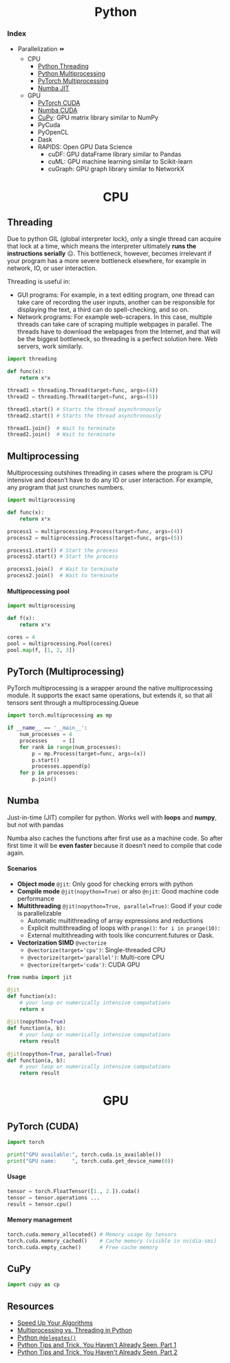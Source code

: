 <h1 align="center">Python</h1>

### Index

-  Parallelization ⏩
   - CPU
     - [Python Threading](#threading)
     - [Python Multiprocessing](#multiprocessing)
     - [PyTorch Multiprocessing](#pytorch-multiprocessing)
     - [Numba JIT](#numba)
   - GPU
     - [PyTorch CUDA](#pytorch-cuda)
     - [Numba CUDA](#numba-cuda)
     - [CuPy](#cupy): GPU matrix library similar to NumPy
     - PyCuda
     - PyOpenCL
     - Dask
     - RAPIDS: Open GPU Data Science
       - cuDF: GPU dataFrame library similar to Pandas
       - cuML: GPU machine learning similar to Scikit-learn
       - cuGraph: GPU graph library similar to NetworkX
   

<h1 align="center">CPU</h1>

## Threading

Due to python GIL (global interpreter lock), only a single thread can acquire that lock at a time, which means the interpreter ultimately **runs the instructions serially** ☹️. This bottleneck, however, becomes irrelevant if your program has a more severe bottleneck elsewhere, for example in network, IO, or user interaction.

Threading is useful in:
- GUI programs: For example, in a text editing program, one thread can take care of recording the user inputs, another can be responsible for displaying the text, a third can do spell-checking, and so on.
- Network programs: For example web-scrapers. In this case, multiple threads can take care of scraping multiple webpages in parallel. The threads have to download the webpages from the Internet, and that will be the biggest bottleneck, so threading is a perfect solution here. Web servers, work similarly.

```python
import threading

def func(x):
    return x*x

thread1 = threading.Thread(target=func, args=(4))
thread2 = threading.Thread(target=func, args=(5))

thread1.start() # Starts the thread asynchronously
thread2.start() # Starts the thread asynchronously

thread1.join()  # Wait to terminate
thread2.join()  # Wait to terminate
```

## Multiprocessing

Multiprocessing outshines threading in cases where the program is CPU intensive and doesn’t have to do any IO or user interaction. For example, any program that just crunches numbers.

```python
import multiprocessing

def func(x):
    return x*x

process1 = multiprocessing.Process(target=func, args=(4))
process2 = multiprocessing.Process(target=func, args=(5))

process1.start() # Start the process
process2.start() # Start the process

process1.join()  # Wait to terminate
process2.join()  # Wait to terminate
```

#### Multiprocessing pool

```python
import multiprocessing

def f(x):
    return x*x

cores = 4
pool = multiprocessing.Pool(cores)
pool.map(f, [1, 2, 3])
```

## PyTorch (Multiprocessing)

PyTorch multiprocessing is a wrapper around the native multiprocessing module. It supports the exact same operations, but extends it, so that all tensors sent through a multiprocessing.Queue

```python
import torch.multiprocessing as mp

if __name__ == '__main__':
    num_processes = 4
    processes     = []
    for rank in range(num_processes):
        p = mp.Process(target=func, args=(x))
        p.start()
        processes.append(p)
    for p in processes:
        p.join()
```

## Numba
Just-in-time (JIT) compiler for python. Works well with **loops** and **numpy**, but not with pandas

Numba also caches the functions after first use as a machine code. So after first time it will be **even faster** because it doesn’t need to compile that code again.

#### Scenarios
- **Object mode** `@jit`: Only good for checking errors with python
- **Compile mode** `@jit(nopython=True)` or also `@njit`: Good machine code performance
- **Multithreading** `@jit(nopython=True, parallel=True)`: Good if your code is parallelizable
  - Automatic multithreading of array expressions and reductions
  - Explicit multithreading of loops with `prange()`: `for i in prange(10):`
  - External multithreading with tools like concurrent.futures or Dask.
- **Vectorization SIMD** `@vectorize`
  - `@vectorize(target='cpu')`: Single-threaded CPU
  - `@vectorize(target='parallel')`: Multi-core CPU
  - `@vectorize(target='cuda')`: CUDA GPU
  
```python
from numba import jit

@jit
def function(x):
    # your loop or numerically intensive computations
    return x
    
@jit(nopython=True)
def function(a, b):
    # your loop or numerically intensive computations
    return result
    
@jit(nopython=True, parallel=True)
def function(a, b):
    # your loop or numerically intensive computations
    return result
```




<h1 align="center">GPU</h1>


## PyTorch (CUDA)
```python
import torch

print("GPU available:", torch.cuda.is_available())
print("GPU name:     ", torch.cuda.get_device_name(0))
```

#### Usage
```python
tensor = torch.FloatTensor([1., 2.]).cuda()
tensor = tensor.operations ...
result = tensor.cpu()
```

#### Memory management
```python
torch.cuda.memory_allocated() # Memory usage by tensors
torch.cuda.memory_cached()    # Cache memory (visible in nvidia-smi)
torch.cuda.empty_cache()      # Free cache memory
```

## CuPy
```python
import cupy as cp
```

## Resources

- [Speed Up Your Algorithms](https://github.com/PuneetGrov3r/MediumPosts/tree/master/SpeedUpYourAlgorithms)
- [Multiprocessing vs. Threading in Python](https://sumit-ghosh.com/articles/multiprocessing-vs-threading-python-data-science)
- [Python `@delegates()`](https://www.fast.ai/2019/08/06/delegation/)
- [Python Tips and Trick, You Haven't Already Seen, Part 1](https://martinheinz.dev/blog/1)
- [Python Tips and Trick, You Haven't Already Seen, Part 2](https://martinheinz.dev/blog/4)
